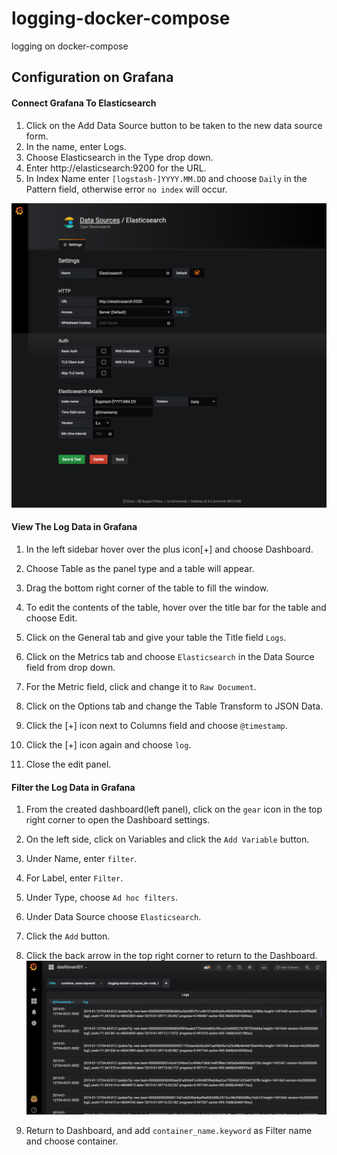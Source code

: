 # logging-docker-compose
logging on docker-compose


## Configuration on Grafana
#### Connect Grafana To Elasticsearch
1. Click on the Add Data Source button to be taken to the new data source form.
2. In the name, enter Logs.
3. Choose Elasticsearch in the Type drop down.
4. Enter http://elasticsearch:9200 for the URL.
5. In Index Name enter `[logstash-]YYYY.MM.DD` and choose `Daily` in the Pattern field, otherwise error `no index` will occur.

![images](https://raw.githubusercontent.com/hiromaily/logging-docker-compose/master/images/elasticsearch01.png)

#### View The Log Data in Grafana
1. In the left sidebar hover over the plus icon[+] and choose Dashboard.
2. Choose Table as the panel type and a table will appear.
3. Drag the bottom right corner of the table to fill the window.

4. To edit the contents of the table, hover over the title bar for the table and choose Edit.
5. Click on the General tab and give your table the Title field `Logs`.
6. Click on the Metrics tab and choose `Elasticsearch` in the Data Source field from drop down.
7. For the Metric field, click and change it to `Raw Document`.
8. Click on the Options tab and change the Table Transform to JSON Data.
9. Click the [+] icon next to Columns field and choose `@timestamp`.
10. Click the [+] icon again and choose `log`.
11. Close the edit panel.

#### Filter the Log Data in Grafana
1. From the created dashboard(left panel), click on the `gear` icon in the top right corner to open the Dashboard settings.
2. On the left side, click on Variables and click the `Add Variable` button.
3. Under Name, enter `filter`.
4. For Label, enter `Filter`.
5. Under Type, choose `Ad hoc filters`.
6. Under Data Source choose `Elasticsearch`.
7. Click the `Add` button.
8. Click the back arrow in the top right corner to return to the Dashboard.
![images](https://raw.githubusercontent.com/hiromaily/logging-docker-compose/master/images/elasticsearch02.png)

9. Return to Dashboard, and add `container_name.keyword` as Filter name and choose container.

